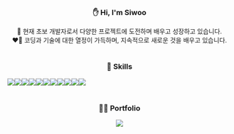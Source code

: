 <div align=center>
  <h3>✋ Hi, I'm Siwoo</h3>
  🚀 현재 초보 개발자로서 다양한 프로젝트에 도전하며 배우고 성장하고 있습니다.
  <br/>
  ❤️‍🔥 코딩과 기술에 대한 열정이 가득하며, 지속적으로 새로운 것을 배우고 있습니다.
  <br/><br/>
  
  <h3>💪 Skills</h3>
  
  <div style="display:flex;" >
    <img src="https://img.shields.io/badge/html5-E34F26?style=for-the-badge&logo=html5&logoColor=white">
    <img src="https://img.shields.io/badge/css-1572B6?style=for-the-badge&logo=css3&logoColor=white">
    <img src="https://img.shields.io/badge/javascript-F7DF1E?style=for-the-badge&logo=javascript&logoColor=black">
    <img src="https://img.shields.io/badge/react-61DAFB?style=for-the-badge&logo=react&logoColor=black">
    <img src="https://img.shields.io/badge/bootstrap-7952B3?style=for-the-badge&logo=bootstrap&logoColor=white">
    <br/>
    <img src="https://img.shields.io/badge/java-007396?style=for-the-badge&logo=java&logoColor=white">
    <img src="https://img.shields.io/badge/spring-6DB33F?style=for-the-badge&logo=spring&logoColor=white">
    <img src="https://img.shields.io/badge/gradle-02303A?style=for-the-badge&logo=gradle&logoColor=white">
    <img src="https://img.shields.io/badge/mysql-4479A1?style=for-the-badge&logo=mysql&logoColor=white">
    <br/>
    <img src="https://img.shields.io/badge/git-F05032?style=for-the-badge&logo=git&logoColor=white">
    <img src="https://img.shields.io/badge/github-181717?style=for-the-badge&logo=github&logoColor=white">
  </div>
  <br/>

  <h3>🧑‍💻 Portfolio</h3>
  <a href="https://mammoth-peony-e77.notion.site/13b960c200588075a8d5d777c11ddbf6?pvs=4">
    <img src="https://img.shields.io/badge/notion-181717?style=for-the-badge&logo=notion&logoColor=white">
  </a>
  <br/>

</div>
